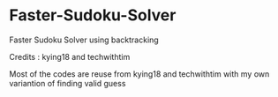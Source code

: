 # Faster-Sudoku-Solver
Faster Sudoku Solver using backtracking

Credits : kying18 and techwithtim

Most of the codes are reuse from kying18 and techwithtim with my own variantion of finding valid guess
